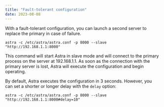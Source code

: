 ```yaml
---
title: "Fault-tolerant configuration"
date: 2023-08-08
---
```


With a fault-tolerant configuration, you can launch a second server to replace the primary in case of failure.

```
astra -c /etc/astra/astra.conf -p 8000 --slave "http://192.168.1.1:8000"
```

This command will start Astra in slave mode and will connect to the primary process on the server at 192.168.1.1. As soon as the connection with the primary server is lost, Astra will execute the configuration and begin operating.

By default, Astra executes the configuration in 3 seconds. However, you can set a shorter or longer delay with the `delay` option:

```
astra -c /etc/astra/astra.conf -p 8000 --slave "http://192.168.1.1:8000#delay=10"
```
